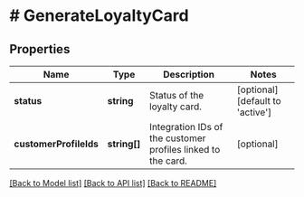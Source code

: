 # # GenerateLoyaltyCard

## Properties

Name | Type | Description | Notes
------------ | ------------- | ------------- | -------------
**status** | **string** | Status of the loyalty card. | [optional] [default to 'active']
**customerProfileIds** | **string[]** | Integration IDs of the customer profiles linked to the card. | [optional] 

[[Back to Model list]](../../README.md#documentation-for-models) [[Back to API list]](../../README.md#documentation-for-api-endpoints) [[Back to README]](../../README.md)


